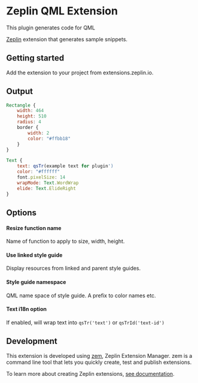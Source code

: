 # Zeplin QML Extension

This plugin generates code for QML

[Zeplin](https://zeplin.io) extension that generates sample snippets.

## Getting started

Add the extension to your project from extensions.zeplin.io.

## Output

```qml
Rectangle {
    width: 464
    height: 510
    radius: 4
    border {
        width: 2
        color: "#ffbb18"
    }
}
```

``` qml
Text {
    text: qsTr(example text for plugin')
    color: "#ffffff"
    font.pixelSize: 14
    wrapMode: Text.WordWrap
    elide: Text.ElideRight
}
```

## Options

#### Resize function name

Name of function to apply to size, width, height.

#### Use linked style guide

Display resources from linked and parent style guides.

#### Style guide namespace

QML name space of style guide. A prefix to color names etc.

#### Text i18n option

If enabled, will wrap text into `qsTr('text')` or `qsTrId('text-id')`

## Development

This extension is developed using [zem](https://github.com/zeplin/zem), Zeplin Extension Manager. zem is a command line tool that lets you quickly create, test and publish extensions.

To learn more about creating Zeplin extensions, [see documentation](https://github.com/zeplin/zeplin-extension-documentation).
